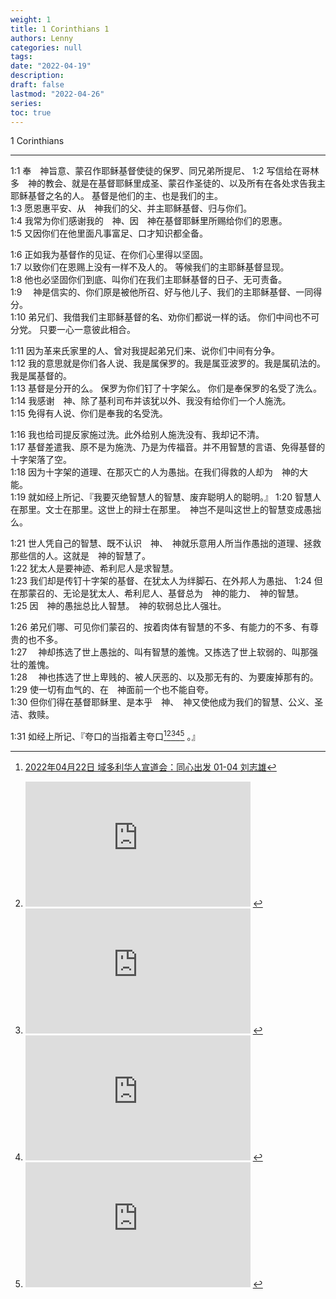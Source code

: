 ```yaml
---
weight: 1
title: 1 Corinthians 1
authors: Lenny
categories: null
tags: 
date: "2022-04-19"
description: 
draft: false
lastmod: "2022-04-26"
series:
toc: true
---
```

1 Corinthians
<!--more-->
---
1:1 奉　神旨意、蒙召作耶稣基督使徒的保罗、同兄弟所提尼、
1:2 写信给在哥林多　神的教会、就是在基督耶稣里成圣、蒙召作圣徒的、以及所有在各处求告我主耶稣基督之名的人。  基督是他们的主、也是我们的主。  
1:3 愿恩惠平安、从　神我们的父、并主耶稣基督、归与你们。  
1:4 我常为你们感谢我的　神、因　神在基督耶稣里所赐给你们的恩惠。  
1:5 又因你们在他里面凡事富足、口才知识都全备。  

1:6 正如我为基督作的见证、在你们心里得以坚固。  
1:7 以致你们在恩赐上没有一样不及人的。  等候我们的主耶稣基督显现。  
1:8 他也必坚固你们到底、叫你们在我们主耶稣基督的日子、无可责备。  
1:9 　神是信实的、你们原是被他所召、好与他儿子、我们的主耶稣基督、一同得分。  
1:10 弟兄们、我借我们主耶稣基督的名、劝你们都说一样的话。  你们中间也不可分党。  只要一心一意彼此相合。  

1:11 因为革来氏家里的人、曾对我提起弟兄们来、说你们中间有分争。  
1:12 我的意思就是你们各人说、我是属保罗的。我是属亚波罗的。我是属矶法的。我是属基督的。  
1:13 基督是分开的么。  保罗为你们钉了十字架么。  你们是奉保罗的名受了洗么。  
1:14 我感谢　神、除了基利司布并该犹以外、我没有给你们一个人施洗。  
1:15 免得有人说、你们是奉我的名受洗。  

1:16 我也给司提反家施过洗。此外给别人施洗没有、我却记不清。  
1:17 基督差遣我、原不是为施洗、乃是为传福音。并不用智慧的言语、免得基督的十字架落了空。  
1:18 因为十字架的道理、在那灭亡的人为愚拙。在我们得救的人却为　神的大能。  
1:19 就如经上所记、『我要灭绝智慧人的智慧、废弃聪明人的聪明。』
1:20 智慧人在那里。文士在那里。这世上的辩士在那里。　神岂不是叫这世上的智慧变成愚拙么。  

1:21 世人凭自己的智慧、既不认识　神、　神就乐意用人所当作愚拙的道理、拯救那些信的人。这就是　神的智慧了。  
1:22 犹太人是要神迹、希利尼人是求智慧。  
1:23 我们却是传钉十字架的基督、在犹太人为绊脚石、在外邦人为愚拙、
1:24 但在那蒙召的、无论是犹太人、希利尼人、基督总为　神的能力、　神的智慧。  
1:25 因　神的愚拙总比人智慧。　神的软弱总比人强壮。  

1:26 弟兄们哪、可见你们蒙召的、按着肉体有智慧的不多、有能力的不多、有尊贵的也不多。  
1:27 　神却拣选了世上愚拙的、叫有智慧的羞愧。又拣选了世上软弱的、叫那强壮的羞愧。  
1:28 　神也拣选了世上卑贱的、被人厌恶的、以及那无有的、为要废掉那有的。  
1:29 使一切有血气的、在　神面前一个也不能自夸。  
1:30 但你们得在基督耶稣里、是本乎　神、　神又使他成为我们的智慧、公义、圣洁、救赎。  

1:31 如经上所记、『夸口的当指着主夸口[^1][^2][^3][^4][^5] 。』

[^1]: [2022年04月22日 域多利华人宣道会：同心出发 01-04 刘志雄](https://youtube.com/playlist?list=PLqXK4CXm6Oq-lQwJliAK_nmIgFcQIs7Kx)   
[^2]: <iframe width="360" height="200" src="https://www.youtube.com/embed/1bIQeiRGR88?list=PLqXK4CXm6Oq-lQwJliAK_nmIgFcQIs7Kx" title="2022年04月22日 域多利华人宣道会：同心出发 01 刘志雄" frameborder="0" allow="accelerometer; autoplay; clipboard-write; encrypted-media; gyroscope; picture-in-picture" allowfullscreen></iframe>  
[^3]: <iframe width="360" height="200" src="https://www.youtube.com/embed/IDZNT2VnrB8?list=PLqXK4CXm6Oq-lQwJliAK_nmIgFcQIs7Kx" title="2022年04月22日 域多利华人宣道会：同心出发 02 刘志雄" frameborder="0" allow="accelerometer; autoplay; clipboard-write; encrypted-media; gyroscope; picture-in-picture" allowfullscreen></iframe>
[^4]: <iframe width="360" height="200" src="https://www.youtube.com/embed/0y_8k3MObiY?list=PLqXK4CXm6Oq-lQwJliAK_nmIgFcQIs7Kx" title="2022年04月22日 域多利华人宣道会：同心出发 03 刘志雄" frameborder="0" allow="accelerometer; autoplay; clipboard-write; encrypted-media; gyroscope; picture-in-picture" allowfullscreen></iframe>
[^5]: <iframe width="360" height="200" src="https://www.youtube.com/embed/c2fO5o4tIvw?list=PLqXK4CXm6Oq-lQwJliAK_nmIgFcQIs7Kx" title="2022年04月22日 域多利华人宣道会：同心出发 04 刘志雄" frameborder="0" allow="accelerometer; autoplay; clipboard-write; encrypted-media; gyroscope; picture-in-picture" allowfullscreen></iframe>

